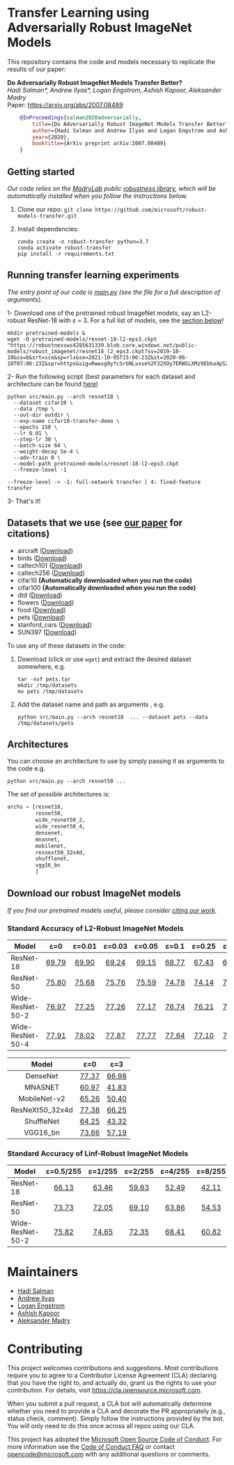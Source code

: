 # Transfer Learning using Adversarially Robust ImageNet Models

This repository contains the code and models necessary to replicate the results of our paper:

**Do Adversarially Robust ImageNet Models Transfer Better?** <br>
*Hadi Salman\*, Andrew Ilyas\*, Logan Engstrom, Ashish Kapoor, Aleksander Madry* <br>
Paper: https://arxiv.org/abs/2007.08489 <br>

```bibtex
    @InProceedings{salman2020adversarially,
        title={Do Adversarially Robust ImageNet Models Transfer Better?},
        author={Hadi Salman and Andrew Ilyas and Logan Engstrom and Ashish Kapoor and Aleksander Madry},
        year={2020},
        booktitle={ArXiv preprint arXiv:2007.08489}
    }
```

## Getting started
*Our code relies on the [MadryLab](http://madry-lab.ml/) public [robustness library](https://github.com/MadryLab/robustness), which will be automatically installed when you follow the instructions below.*
1.  Clone our repo: `git clone https://github.com/microsoft/robust-models-transfer.git`

2.  Install dependencies:
    ```
    conda create -n robust-transfer python=3.7
    conda activate robust-transfer
    pip install -r requirements.txt
    ```


## Running transfer learning experiments
*The entry point of our code is [main.py](src/main.py) (see the file for a full description of arguments).*

1- Download one of the pretrained robust ImageNet models, say an L2-robust ResNet-18 with &epsilon; = 3. For a full list of models, see the [section below](#download-our-robust-imagenet-models)!
  ```
  mkdir pretrained-models & 
  wget -O pretrained-models/resnet-18-l2-eps3.ckpt "https://robustnessws4285631339.blob.core.windows.net/public-models/robust_imagenet/resnet18_l2_eps3.ckpt?sv=2019-10-10&ss=b&srt=sco&sp=rlx&se=2021-10-05T15:06:23Z&st=2020-06-10T07:06:23Z&spr=https&sig=Rwwsg9yfcSrbNLvxse%2F32XOy7ERWSLXMz9Ebka4pS20%3D"
  ```
2- Run the following script (best parameters for each dataset and architecture can be found [here](best_params_per_dataset_per_arch.md))
  ```
  python src/main.py --arch resnet18 \
    --dataset cifar10 \
    --data /tmp \
    --out-dir outdir \
    --exp-name cifar10-transfer-demo \
    --epochs 150 \
    --lr 0.01 \
    --step-lr 30 \
    --batch-size 64 \
    --weight-decay 5e-4 \
    --adv-train 0 \
    --model-path pretrained-models/resnet-18-l2-eps3.ckpt
    --freeze-level -1
  ```
`--freeze-level -> -1: full-network transfer | 4: fixed-feature transfer`

3- That's it!

## Datasets that we use (see [our paper](https://arxiv.org/abs/2007.08489) for citations) 
* aircraft ([Download]( https://robustnessws4285631339.blob.core.windows.net/public-datasets/fgvc-aircraft-2013b.tar.gz?sv=2019-10-10&ss=b&srt=sco&sp=rlx&se=2021-10-05T15:06:23Z&st=2020-06-10T07:06:23Z&spr=https&sig=Rwwsg9yfcSrbNLvxse%2F32XOy7ERWSLXMz9Ebka4pS20%3D
))
* birds ([Download]( https://robustnessws4285631339.blob.core.windows.net/public-datasets/birdsnap.tar?sv=2019-10-10&ss=b&srt=sco&sp=rlx&se=2021-10-05T15:06:23Z&st=2020-06-10T07:06:23Z&spr=https&sig=Rwwsg9yfcSrbNLvxse%2F32XOy7ERWSLXMz9Ebka4pS20%3D
))
* caltech101 ([Download]( https://robustnessws4285631339.blob.core.windows.net/public-datasets/caltech101.tar?sv=2019-10-10&ss=b&srt=sco&sp=rlx&se=2021-10-05T15:06:23Z&st=2020-06-10T07:06:23Z&spr=https&sig=Rwwsg9yfcSrbNLvxse%2F32XOy7ERWSLXMz9Ebka4pS20%3D
))
* caltech256 ([Download]( https://robustnessws4285631339.blob.core.windows.net/public-datasets/caltech256.tar?sv=2019-10-10&ss=b&srt=sco&sp=rlx&se=2021-10-05T15:06:23Z&st=2020-06-10T07:06:23Z&spr=https&sig=Rwwsg9yfcSrbNLvxse%2F32XOy7ERWSLXMz9Ebka4pS20%3D
))
* cifar10 **(Automatically downloaded when you run the code)**
* cifar100 **(Automatically downloaded when you run the code)**
* dtd ([Download]( https://robustnessws4285631339.blob.core.windows.net/public-datasets/dtd.tar?sv=2019-10-10&ss=b&srt=sco&sp=rlx&se=2021-10-05T15:06:23Z&st=2020-06-10T07:06:23Z&spr=https&sig=Rwwsg9yfcSrbNLvxse%2F32XOy7ERWSLXMz9Ebka4pS20%3D
))
* flowers ([Download]( https://robustnessws4285631339.blob.core.windows.net/public-datasets/flowers.tar?sv=2019-10-10&ss=b&srt=sco&sp=rlx&se=2021-10-05T15:06:23Z&st=2020-06-10T07:06:23Z&spr=https&sig=Rwwsg9yfcSrbNLvxse%2F32XOy7ERWSLXMz9Ebka4pS20%3D
))
* food ([Download]( https://robustnessws4285631339.blob.core.windows.net/public-datasets/food.tar?sv=2019-10-10&ss=b&srt=sco&sp=rlx&se=2021-10-05T15:06:23Z&st=2020-06-10T07:06:23Z&spr=https&sig=Rwwsg9yfcSrbNLvxse%2F32XOy7ERWSLXMz9Ebka4pS20%3D
))
* pets ([Download]( https://robustnessws4285631339.blob.core.windows.net/public-datasets/pets.tar?sv=2019-10-10&ss=b&srt=sco&sp=rlx&se=2021-10-05T15:06:23Z&st=2020-06-10T07:06:23Z&spr=https&sig=Rwwsg9yfcSrbNLvxse%2F32XOy7ERWSLXMz9Ebka4pS20%3D
))
* stanford_cars ([Download]( https://robustnessws4285631339.blob.core.windows.net/public-datasets/stanford_cars.tar?sv=2019-10-10&ss=b&srt=sco&sp=rlx&se=2021-10-05T15:06:23Z&st=2020-06-10T07:06:23Z&spr=https&sig=Rwwsg9yfcSrbNLvxse%2F32XOy7ERWSLXMz9Ebka4pS20%3D
))
* SUN397 ([Download]( https://robustnessws4285631339.blob.core.windows.net/public-datasets/SUN397.tar?sv=2019-10-10&ss=b&srt=sco&sp=rlx&se=2021-10-05T15:06:23Z&st=2020-06-10T07:06:23Z&spr=https&sig=Rwwsg9yfcSrbNLvxse%2F32XOy7ERWSLXMz9Ebka4pS20%3D
))

To use any of these datasets in the code:
1. Download (click or use `wget`) and extract the desired dataset somewhere, e.g. 
    ```
    tar -xvf pets.tar
    mkdir /tmp/datasets
    mv pets /tmp/datasets
    ```
2. Add the dataset name and path as arguments , e.g. 
    ```
    python src/main.py --arch resnet18  ... --dataset pets --data /tmp/datasets/pets
    ```

## Architectures
You can choose an architecture to use by simply passing it as arguments to the code e.g. 
```
python src/main.py --arch resnet50 ...
```
The set of possible architectures is:

```python
archs = [resnet18, 
         resnet50, 
         wide_resnet50_2, 
         wide_resnet50_4, 
         densenet,
         mnasnet,
         mobilenet,
         resnext50_32x4d,
         shufflenet,
         vgg16_bn
         ]
```

## Download our robust ImageNet models
*If you find our pretrained models useful, please consider [citing our work](#transfer-learning-using-adversarially-robust-imagenet-models).*

### Standard Accuracy of L2-Robust ImageNet Models 

|Model|&epsilon;=0|&epsilon;=0.01|&epsilon;=0.03|&epsilon;=0.05|&epsilon;=0.1|&epsilon;=0.25|&epsilon;=0.5|&epsilon;=1.0|&epsilon;=3.0|&epsilon;=5.0|
|---|:---:|:---:|:---:|:---:|:---:|:---:|:---:|:---:|:---:|:---:|
|ResNet-18 |[69.79](https://robustnessws4285631339.blob.core.windows.net/public-models/robust_imagenet/resnet18_l2_eps0.ckpt?sv=2019-10-10&ss=b&srt=sco&sp=rlx&se=2021-10-05T15:06:23Z&st=2020-06-10T07:06:23Z&spr=https&sig=Rwwsg9yfcSrbNLvxse%2F32XOy7ERWSLXMz9Ebka4pS20%3D)  | [69.90](https://robustnessws4285631339.blob.core.windows.net/public-models/robust_imagenet/resnet18_l2_eps0.01.ckpt?sv=2019-10-10&ss=b&srt=sco&sp=rlx&se=2021-10-05T15:06:23Z&st=2020-06-10T07:06:23Z&spr=https&sig=Rwwsg9yfcSrbNLvxse%2F32XOy7ERWSLXMz9Ebka4pS20%3D) | [69.24](https://robustnessws4285631339.blob.core.windows.net/public-models/robust_imagenet/resnet18_l2_eps0.03.ckpt?sv=2019-10-10&ss=b&srt=sco&sp=rlx&se=2021-10-05T15:06:23Z&st=2020-06-10T07:06:23Z&spr=https&sig=Rwwsg9yfcSrbNLvxse%2F32XOy7ERWSLXMz9Ebka4pS20%3D) | [69.15](https://robustnessws4285631339.blob.core.windows.net/public-models/robust_imagenet/resnet18_l2_eps0.05.ckpt?sv=2019-10-10&ss=b&srt=sco&sp=rlx&se=2021-10-05T15:06:23Z&st=2020-06-10T07:06:23Z&spr=https&sig=Rwwsg9yfcSrbNLvxse%2F32XOy7ERWSLXMz9Ebka4pS20%3D) | [68.77](https://robustnessws4285631339.blob.core.windows.net/public-models/robust_imagenet/resnet18_l2_eps0.1.ckpt?sv=2019-10-10&ss=b&srt=sco&sp=rlx&se=2021-10-05T15:06:23Z&st=2020-06-10T07:06:23Z&spr=https&sig=Rwwsg9yfcSrbNLvxse%2F32XOy7ERWSLXMz9Ebka4pS20%3D) | [67.43](https://robustnessws4285631339.blob.core.windows.net/public-models/robust_imagenet/resnet18_l2_eps0.25.ckpt?sv=2019-10-10&ss=b&srt=sco&sp=rlx&se=2021-10-05T15:06:23Z&st=2020-06-10T07:06:23Z&spr=https&sig=Rwwsg9yfcSrbNLvxse%2F32XOy7ERWSLXMz9Ebka4pS20%3D) | [65.49](https://robustnessws4285631339.blob.core.windows.net/public-models/robust_imagenet/resnet18_l2_eps0.5.ckpt?sv=2019-10-10&ss=b&srt=sco&sp=rlx&se=2021-10-05T15:06:23Z&st=2020-06-10T07:06:23Z&spr=https&sig=Rwwsg9yfcSrbNLvxse%2F32XOy7ERWSLXMz9Ebka4pS20%3D) | [62.32](https://robustnessws4285631339.blob.core.windows.net/public-models/robust_imagenet/resnet18_l2_eps1.ckpt?sv=2019-10-10&ss=b&srt=sco&sp=rlx&se=2021-10-05T15:06:23Z&st=2020-06-10T07:06:23Z&spr=https&sig=Rwwsg9yfcSrbNLvxse%2F32XOy7ERWSLXMz9Ebka4pS20%3D) | [53.12](https://robustnessws4285631339.blob.core.windows.net/public-models/robust_imagenet/resnet18_l2_eps3.ckpt?sv=2019-10-10&ss=b&srt=sco&sp=rlx&se=2021-10-05T15:06:23Z&st=2020-06-10T07:06:23Z&spr=https&sig=Rwwsg9yfcSrbNLvxse%2F32XOy7ERWSLXMz9Ebka4pS20%3D) | [45.59](https://robustnessws4285631339.blob.core.windows.net/public-models/robust_imagenet/resnet18_l2_eps5.ckpt?sv=2019-10-10&ss=b&srt=sco&sp=rlx&se=2021-10-05T15:06:23Z&st=2020-06-10T07:06:23Z&spr=https&sig=Rwwsg9yfcSrbNLvxse%2F32XOy7ERWSLXMz9Ebka4pS20%3D)
ResNet-50|[75.80](https://robustnessws4285631339.blob.core.windows.net/public-models/robust_imagenet/resnet50_l2_eps0.ckpt?sv=2019-10-10&ss=b&srt=sco&sp=rlx&se=2021-10-05T15:06:23Z&st=2020-06-10T07:06:23Z&spr=https&sig=Rwwsg9yfcSrbNLvxse%2F32XOy7ERWSLXMz9Ebka4pS20%3D) | [75.68](https://robustnessws4285631339.blob.core.windows.net/public-models/robust_imagenet/resnet50_l2_eps0.01.ckpt?sv=2019-10-10&ss=b&srt=sco&sp=rlx&se=2021-10-05T15:06:23Z&st=2020-06-10T07:06:23Z&spr=https&sig=Rwwsg9yfcSrbNLvxse%2F32XOy7ERWSLXMz9Ebka4pS20%3D) | [75.76](https://robustnessws4285631339.blob.core.windows.net/public-models/robust_imagenet/resnet50_l2_eps0.03.ckpt?sv=2019-10-10&ss=b&srt=sco&sp=rlx&se=2021-10-05T15:06:23Z&st=2020-06-10T07:06:23Z&spr=https&sig=Rwwsg9yfcSrbNLvxse%2F32XOy7ERWSLXMz9Ebka4pS20%3D) | [75.59](https://robustnessws4285631339.blob.core.windows.net/public-models/robust_imagenet/resnet50_l2_eps0.05.ckpt?sv=2019-10-10&ss=b&srt=sco&sp=rlx&se=2021-10-05T15:06:23Z&st=2020-06-10T07:06:23Z&spr=https&sig=Rwwsg9yfcSrbNLvxse%2F32XOy7ERWSLXMz9Ebka4pS20%3D) | [74.78](https://robustnessws4285631339.blob.core.windows.net/public-models/robust_imagenet/resnet50_l2_eps0.1.ckpt?sv=2019-10-10&ss=b&srt=sco&sp=rlx&se=2021-10-05T15:06:23Z&st=2020-06-10T07:06:23Z&spr=https&sig=Rwwsg9yfcSrbNLvxse%2F32XOy7ERWSLXMz9Ebka4pS20%3D) | [74.14](https://robustnessws4285631339.blob.core.windows.net/public-models/robust_imagenet/resnet50_l2_eps0.25.ckpt?sv=2019-10-10&ss=b&srt=sco&sp=rlx&se=2021-10-05T15:06:23Z&st=2020-06-10T07:06:23Z&spr=https&sig=Rwwsg9yfcSrbNLvxse%2F32XOy7ERWSLXMz9Ebka4pS20%3D) | [73.16](https://robustnessws4285631339.blob.core.windows.net/public-models/robust_imagenet/resnet50_l2_eps0.5.ckpt?sv=2019-10-10&ss=b&srt=sco&sp=rlx&se=2021-10-05T15:06:23Z&st=2020-06-10T07:06:23Z&spr=https&sig=Rwwsg9yfcSrbNLvxse%2F32XOy7ERWSLXMz9Ebka4pS20%3D) | [70.43](https://robustnessws4285631339.blob.core.windows.net/public-models/robust_imagenet/resnet50_l2_eps1.ckpt?sv=2019-10-10&ss=b&srt=sco&sp=rlx&se=2021-10-05T15:06:23Z&st=2020-06-10T07:06:23Z&spr=https&sig=Rwwsg9yfcSrbNLvxse%2F32XOy7ERWSLXMz9Ebka4pS20%3D) | [62.83](https://robustnessws4285631339.blob.core.windows.net/public-models/robust_imagenet/resnet50_l2_eps3.ckpt?sv=2019-10-10&ss=b&srt=sco&sp=rlx&se=2021-10-05T15:06:23Z&st=2020-06-10T07:06:23Z&spr=https&sig=Rwwsg9yfcSrbNLvxse%2F32XOy7ERWSLXMz9Ebka4pS20%3D) | [56.13](https://robustnessws4285631339.blob.core.windows.net/public-models/robust_imagenet/resnet50_l2_eps5.ckpt?sv=2019-10-10&ss=b&srt=sco&sp=rlx&se=2021-10-05T15:06:23Z&st=2020-06-10T07:06:23Z&spr=https&sig=Rwwsg9yfcSrbNLvxse%2F32XOy7ERWSLXMz9Ebka4pS20%3D)
Wide-ResNet-50-2|[76.97](https://robustnessws4285631339.blob.core.windows.net/public-models/robust_imagenet/wide_resnet50_2_l2_eps0.ckpt?sv=2019-10-10&ss=b&srt=sco&sp=rlx&se=2021-10-05T15:06:23Z&st=2020-06-10T07:06:23Z&spr=https&sig=Rwwsg9yfcSrbNLvxse%2F32XOy7ERWSLXMz9Ebka4pS20%3D) | [77.25](https://robustnessws4285631339.blob.core.windows.net/public-models/robust_imagenet/wide_resnet50_2_l2_eps0.01.ckpt?sv=2019-10-10&ss=b&srt=sco&sp=rlx&se=2021-10-05T15:06:23Z&st=2020-06-10T07:06:23Z&spr=https&sig=Rwwsg9yfcSrbNLvxse%2F32XOy7ERWSLXMz9Ebka4pS20%3D) | [77.26](https://robustnessws4285631339.blob.core.windows.net/public-models/robust_imagenet/wide_resnet50_2_l2_eps0.03.ckpt?sv=2019-10-10&ss=b&srt=sco&sp=rlx&se=2021-10-05T15:06:23Z&st=2020-06-10T07:06:23Z&spr=https&sig=Rwwsg9yfcSrbNLvxse%2F32XOy7ERWSLXMz9Ebka4pS20%3D) | [77.17](https://robustnessws4285631339.blob.core.windows.net/public-models/robust_imagenet/wide_resnet50_2_l2_eps0.05.ckpt?sv=2019-10-10&ss=b&srt=sco&sp=rlx&se=2021-10-05T15:06:23Z&st=2020-06-10T07:06:23Z&spr=https&sig=Rwwsg9yfcSrbNLvxse%2F32XOy7ERWSLXMz9Ebka4pS20%3D) | [76.74](https://robustnessws4285631339.blob.core.windows.net/public-models/robust_imagenet/wide_resnet50_2_l2_eps0.1.ckpt?sv=2019-10-10&ss=b&srt=sco&sp=rlx&se=2021-10-05T15:06:23Z&st=2020-06-10T07:06:23Z&spr=https&sig=Rwwsg9yfcSrbNLvxse%2F32XOy7ERWSLXMz9Ebka4pS20%3D) | [76.21](https://robustnessws4285631339.blob.core.windows.net/public-models/robust_imagenet/wide_resnet50_2_l2_eps0.25.ckpt?sv=2019-10-10&ss=b&srt=sco&sp=rlx&se=2021-10-05T15:06:23Z&st=2020-06-10T07:06:23Z&spr=https&sig=Rwwsg9yfcSrbNLvxse%2F32XOy7ERWSLXMz9Ebka4pS20%3D) | [75.11](https://robustnessws4285631339.blob.core.windows.net/public-models/robust_imagenet/wide_resnet50_2_l2_eps0.5.ckpt?sv=2019-10-10&ss=b&srt=sco&sp=rlx&se=2021-10-05T15:06:23Z&st=2020-06-10T07:06:23Z&spr=https&sig=Rwwsg9yfcSrbNLvxse%2F32XOy7ERWSLXMz9Ebka4pS20%3D) | [73.41](https://robustnessws4285631339.blob.core.windows.net/public-models/robust_imagenet/wide_resnet50_2_l2_eps1.ckpt?sv=2019-10-10&ss=b&srt=sco&sp=rlx&se=2021-10-05T15:06:23Z&st=2020-06-10T07:06:23Z&spr=https&sig=Rwwsg9yfcSrbNLvxse%2F32XOy7ERWSLXMz9Ebka4pS20%3D) | [66.90](https://robustnessws4285631339.blob.core.windows.net/public-models/robust_imagenet/wide_resnet50_2_l2_eps3.ckpt?sv=2019-10-10&ss=b&srt=sco&sp=rlx&se=2021-10-05T15:06:23Z&st=2020-06-10T07:06:23Z&spr=https&sig=Rwwsg9yfcSrbNLvxse%2F32XOy7ERWSLXMz9Ebka4pS20%3D) | [60.94](https://robustnessws4285631339.blob.core.windows.net/public-models/robust_imagenet/wide_resnet50_2_l2_eps5.ckpt?sv=2019-10-10&ss=b&srt=sco&sp=rlx&se=2021-10-05T15:06:23Z&st=2020-06-10T07:06:23Z&spr=https&sig=Rwwsg9yfcSrbNLvxse%2F32XOy7ERWSLXMz9Ebka4pS20%3D)
Wide-ResNet-50-4|[77.91](https://robustnessws4285631339.blob.core.windows.net/public-models/robust_imagenet/wide_resnet50_4_l2_eps0.ckpt?sv=2019-10-10&ss=b&srt=sco&sp=rlx&se=2021-10-05T15:06:23Z&st=2020-06-10T07:06:23Z&spr=https&sig=Rwwsg9yfcSrbNLvxse%2F32XOy7ERWSLXMz9Ebka4pS20%3D) |[78.02](https://robustnessws4285631339.blob.core.windows.net/public-models/robust_imagenet/wide_resnet50_4_l2_eps0.01.ckpt?sv=2019-10-10&ss=b&srt=sco&sp=rlx&se=2021-10-05T15:06:23Z&st=2020-06-10T07:06:23Z&spr=https&sig=Rwwsg9yfcSrbNLvxse%2F32XOy7ERWSLXMz9Ebka4pS20%3D)|[77.87](https://robustnessws4285631339.blob.core.windows.net/public-models/robust_imagenet/wide_resnet50_4_l2_eps0.03.ckpt?sv=2019-10-10&ss=b&srt=sco&sp=rlx&se=2021-10-05T15:06:23Z&st=2020-06-10T07:06:23Z&spr=https&sig=Rwwsg9yfcSrbNLvxse%2F32XOy7ERWSLXMz9Ebka4pS20%3D)|[77.77](https://robustnessws4285631339.blob.core.windows.net/public-models/robust_imagenet/wide_resnet50_4_l2_eps0.05.ckpt?sv=2019-10-10&ss=b&srt=sco&sp=rlx&se=2021-10-05T15:06:23Z&st=2020-06-10T07:06:23Z&spr=https&sig=Rwwsg9yfcSrbNLvxse%2F32XOy7ERWSLXMz9Ebka4pS20%3D)|[77.64](https://robustnessws4285631339.blob.core.windows.net/public-models/robust_imagenet/wide_resnet50_4_l2_eps0.1.ckpt?sv=2019-10-10&ss=b&srt=sco&sp=rlx&se=2021-10-05T15:06:23Z&st=2020-06-10T07:06:23Z&spr=https&sig=Rwwsg9yfcSrbNLvxse%2F32XOy7ERWSLXMz9Ebka4pS20%3D)|[77.10](https://robustnessws4285631339.blob.core.windows.net/public-models/robust_imagenet/wide_resnet50_4_l2_eps0.25.ckpt?sv=2019-10-10&ss=b&srt=sco&sp=rlx&se=2021-10-05T15:06:23Z&st=2020-06-10T07:06:23Z&spr=https&sig=Rwwsg9yfcSrbNLvxse%2F32XOy7ERWSLXMz9Ebka4pS20%3D)|[76.52](https://robustnessws4285631339.blob.core.windows.net/public-models/robust_imagenet/wide_resnet50_4_l2_eps0.5.ckpt?sv=2019-10-10&ss=b&srt=sco&sp=rlx&se=2021-10-05T15:06:23Z&st=2020-06-10T07:06:23Z&spr=https&sig=Rwwsg9yfcSrbNLvxse%2F32XOy7ERWSLXMz9Ebka4pS20%3D)| [75.51](https://robustnessws4285631339.blob.core.windows.net/public-models/robust_imagenet/wide_resnet50_4_l2_eps1.ckpt?sv=2019-10-10&ss=b&srt=sco&sp=rlx&se=2021-10-05T15:06:23Z&st=2020-06-10T07:06:23Z&spr=https&sig=Rwwsg9yfcSrbNLvxse%2F32XOy7ERWSLXMz9Ebka4pS20%3D) | [69.67](https://robustnessws4285631339.blob.core.windows.net/public-models/robust_imagenet/wide_resnet50_4_l2_eps3.ckpt?sv=2019-10-10&ss=b&srt=sco&sp=rlx&se=2021-10-05T15:06:23Z&st=2020-06-10T07:06:23Z&spr=https&sig=Rwwsg9yfcSrbNLvxse%2F32XOy7ERWSLXMz9Ebka4pS20%3D)|[65.20](https://robustnessws4285631339.blob.core.windows.net/public-models/robust_imagenet/wide_resnet50_4_l2_eps5.ckpt?sv=2019-10-10&ss=b&srt=sco&sp=rlx&se=2021-10-05T15:06:23Z&st=2020-06-10T07:06:23Z&spr=https&sig=Rwwsg9yfcSrbNLvxse%2F32XOy7ERWSLXMz9Ebka4pS20%3D)


|Model | &epsilon;=0|&epsilon;=3|
|:-----:|:-----:|:-----:|
 DenseNet |[77.37](https://robustnessws4285631339.blob.core.windows.net/public-models/robust_imagenet/densenet_l2_eps0.ckpt?sv=2019-10-10&ss=b&srt=sco&sp=rlx&se=2021-10-05T15:06:23Z&st=2020-06-10T07:06:23Z&spr=https&sig=Rwwsg9yfcSrbNLvxse%2F32XOy7ERWSLXMz9Ebka4pS20%3D) | [66.98](https://robustnessws4285631339.blob.core.windows.net/public-models/robust_imagenet/densenet_l2_eps3.ckpt?sv=2019-10-10&ss=b&srt=sco&sp=rlx&se=2021-10-05T15:06:23Z&st=2020-06-10T07:06:23Z&spr=https&sig=Rwwsg9yfcSrbNLvxse%2F32XOy7ERWSLXMz9Ebka4pS20%3D)
MNASNET|[60.97](https://robustnessws4285631339.blob.core.windows.net/public-models/robust_imagenet/mnasnet_l2_eps0.ckpt?sv=2019-10-10&ss=b&srt=sco&sp=rlx&se=2021-10-05T15:06:23Z&st=2020-06-10T07:06:23Z&spr=https&sig=Rwwsg9yfcSrbNLvxse%2F32XOy7ERWSLXMz9Ebka4pS20%3D) | [41.83](https://robustnessws4285631339.blob.core.windows.net/public-models/robust_imagenet/mnasnet_l2_eps3.ckpt?sv=2019-10-10&ss=b&srt=sco&sp=rlx&se=2021-10-05T15:06:23Z&st=2020-06-10T07:06:23Z&spr=https&sig=Rwwsg9yfcSrbNLvxse%2F32XOy7ERWSLXMz9Ebka4pS20%3D)
MobileNet-v2|[65.26](https://robustnessws4285631339.blob.core.windows.net/public-models/robust_imagenet/mobilenet_l2_eps0.ckpt?sv=2019-10-10&ss=b&srt=sco&sp=rlx&se=2021-10-05T15:06:23Z&st=2020-06-10T07:06:23Z&spr=https&sig=Rwwsg9yfcSrbNLvxse%2F32XOy7ERWSLXMz9Ebka4pS20%3D) | [50.40](https://robustnessws4285631339.blob.core.windows.net/public-models/robust_imagenet/mobilenet_l2_eps3.ckpt?sv=2019-10-10&ss=b&srt=sco&sp=rlx&se=2021-10-05T15:06:23Z&st=2020-06-10T07:06:23Z&spr=https&sig=Rwwsg9yfcSrbNLvxse%2F32XOy7ERWSLXMz9Ebka4pS20%3D)
ResNeXt50_32x4d|[77.38](https://robustnessws4285631339.blob.core.windows.net/public-models/robust_imagenet/resnext50_32x4d_l2_eps0.ckpt?sv=2019-10-10&ss=b&srt=sco&sp=rlx&se=2021-10-05T15:06:23Z&st=2020-06-10T07:06:23Z&spr=https&sig=Rwwsg9yfcSrbNLvxse%2F32XOy7ERWSLXMz9Ebka4pS20%3D) | [66.25](https://robustnessws4285631339.blob.core.windows.net/public-models/robust_imagenet/resnext50_32x4d_l2_eps3.ckpt?sv=2019-10-10&ss=b&srt=sco&sp=rlx&se=2021-10-05T15:06:23Z&st=2020-06-10T07:06:23Z&spr=https&sig=Rwwsg9yfcSrbNLvxse%2F32XOy7ERWSLXMz9Ebka4pS20%3D)
ShuffleNet|[64.25](https://robustnessws4285631339.blob.core.windows.net/public-models/robust_imagenet/shufflenet_l2_eps0.ckpt?sv=2019-10-10&ss=b&srt=sco&sp=rlx&se=2021-10-05T15:06:23Z&st=2020-06-10T07:06:23Z&spr=https&sig=Rwwsg9yfcSrbNLvxse%2F32XOy7ERWSLXMz9Ebka4pS20%3D) | [43.32](https://robustnessws4285631339.blob.core.windows.net/public-models/robust_imagenet/shufflenet_l2_eps3.ckpt?sv=2019-10-10&ss=b&srt=sco&sp=rlx&se=2021-10-05T15:06:23Z&st=2020-06-10T07:06:23Z&spr=https&sig=Rwwsg9yfcSrbNLvxse%2F32XOy7ERWSLXMz9Ebka4pS20%3D)
VGG16_bn|[73.66](https://robustnessws4285631339.blob.core.windows.net/public-models/robust_imagenet/vgg16_bn_l2_eps0.ckpt?sv=2019-10-10&ss=b&srt=sco&sp=rlx&se=2021-10-05T15:06:23Z&st=2020-06-10T07:06:23Z&spr=https&sig=Rwwsg9yfcSrbNLvxse%2F32XOy7ERWSLXMz9Ebka4pS20%3D) | [57.19](https://robustnessws4285631339.blob.core.windows.net/public-models/robust_imagenet/vgg16_bn_l2_eps3.ckpt?sv=2019-10-10&ss=b&srt=sco&sp=rlx&se=2021-10-05T15:06:23Z&st=2020-06-10T07:06:23Z&spr=https&sig=Rwwsg9yfcSrbNLvxse%2F32XOy7ERWSLXMz9Ebka4pS20%3D)

### Standard Accuracy of Linf-Robust ImageNet Models
|Model|&epsilon;=0.5/255|&epsilon;=1/255|&epsilon;=2/255|&epsilon;=4/255|&epsilon;=8/255|
|---|:---:|:---:|:---:|:---:|:---:|
|ResNet-18|[66.13](https://robustnessws4285631339.blob.core.windows.net/public-models/robust_imagenet/resnet18_linf_eps0.5.ckpt?sv=2019-10-10&ss=b&srt=sco&sp=rlx&se=2021-10-05T15:06:23Z&st=2020-06-10T07:06:23Z&spr=https&sig=Rwwsg9yfcSrbNLvxse%2F32XOy7ERWSLXMz9Ebka4pS20%3D) | [63.46](https://robustnessws4285631339.blob.core.windows.net/public-models/robust_imagenet/resnet18_linf_eps1.0.ckpt?sv=2019-10-10&ss=b&srt=sco&sp=rlx&se=2021-10-05T15:06:23Z&st=2020-06-10T07:06:23Z&spr=https&sig=Rwwsg9yfcSrbNLvxse%2F32XOy7ERWSLXMz9Ebka4pS20%3D) | [59.63](https://robustnessws4285631339.blob.core.windows.net/public-models/robust_imagenet/resnet18_linf_eps2.0.ckpt?sv=2019-10-10&ss=b&srt=sco&sp=rlx&se=2021-10-05T15:06:23Z&st=2020-06-10T07:06:23Z&spr=https&sig=Rwwsg9yfcSrbNLvxse%2F32XOy7ERWSLXMz9Ebka4pS20%3D) | [52.49](https://robustnessws4285631339.blob.core.windows.net/public-models/robust_imagenet/resnet18_linf_eps4.0.ckpt?sv=2019-10-10&ss=b&srt=sco&sp=rlx&se=2021-10-05T15:06:23Z&st=2020-06-10T07:06:23Z&spr=https&sig=Rwwsg9yfcSrbNLvxse%2F32XOy7ERWSLXMz9Ebka4pS20%3D) | [42.11](https://robustnessws4285631339.blob.core.windows.net/public-models/robust_imagenet/resnet18_linf_eps8.0.ckpt?sv=2019-10-10&ss=b&srt=sco&sp=rlx&se=2021-10-05T15:06:23Z&st=2020-06-10T07:06:23Z&spr=https&sig=Rwwsg9yfcSrbNLvxse%2F32XOy7ERWSLXMz9Ebka4pS20%3D) 
ResNet-50 |[73.73](https://robustnessws4285631339.blob.core.windows.net/public-models/robust_imagenet/resnet50_linf_eps0.5.ckpt?sv=2019-10-10&ss=b&srt=sco&sp=rlx&se=2021-10-05T15:06:23Z&st=2020-06-10T07:06:23Z&spr=https&sig=Rwwsg9yfcSrbNLvxse%2F32XOy7ERWSLXMz9Ebka4pS20%3D) | [72.05](https://robustnessws4285631339.blob.core.windows.net/public-models/robust_imagenet/resnet50_linf_eps1.0.ckpt?sv=2019-10-10&ss=b&srt=sco&sp=rlx&se=2021-10-05T15:06:23Z&st=2020-06-10T07:06:23Z&spr=https&sig=Rwwsg9yfcSrbNLvxse%2F32XOy7ERWSLXMz9Ebka4pS20%3D) | [69.10](https://robustnessws4285631339.blob.core.windows.net/public-models/robust_imagenet/resnet50_linf_eps2.0.ckpt?sv=2019-10-10&ss=b&srt=sco&sp=rlx&se=2021-10-05T15:06:23Z&st=2020-06-10T07:06:23Z&spr=https&sig=Rwwsg9yfcSrbNLvxse%2F32XOy7ERWSLXMz9Ebka4pS20%3D) | [63.86](https://robustnessws4285631339.blob.core.windows.net/public-models/robust_imagenet/resnet50_linf_eps4.0.ckpt?sv=2019-10-10&ss=b&srt=sco&sp=rlx&se=2021-10-05T15:06:23Z&st=2020-06-10T07:06:23Z&spr=https&sig=Rwwsg9yfcSrbNLvxse%2F32XOy7ERWSLXMz9Ebka4pS20%3D) | [54.53](https://robustnessws4285631339.blob.core.windows.net/public-models/robust_imagenet/resnet50_linf_eps8.0.ckpt?sv=2019-10-10&ss=b&srt=sco&sp=rlx&se=2021-10-05T15:06:23Z&st=2020-06-10T07:06:23Z&spr=https&sig=Rwwsg9yfcSrbNLvxse%2F32XOy7ERWSLXMz9Ebka4pS20%3D)
Wide-ResNet-50-2 |[75.82](https://robustnessws4285631339.blob.core.windows.net/public-models/robust_imagenet/wide_resnet50_2_linf_eps0.5.ckpt?sv=2019-10-10&ss=b&srt=sco&sp=rlx&se=2021-10-05T15:06:23Z&st=2020-06-10T07:06:23Z&spr=https&sig=Rwwsg9yfcSrbNLvxse%2F32XOy7ERWSLXMz9Ebka4pS20%3D) | [74.65](https://robustnessws4285631339.blob.core.windows.net/public-models/robust_imagenet/wide_resnet50_2_linf_eps1.0.ckpt?sv=2019-10-10&ss=b&srt=sco&sp=rlx&se=2021-10-05T15:06:23Z&st=2020-06-10T07:06:23Z&spr=https&sig=Rwwsg9yfcSrbNLvxse%2F32XOy7ERWSLXMz9Ebka4pS20%3D) | [72.35](https://robustnessws4285631339.blob.core.windows.net/public-models/robust_imagenet/wide_resnet50_2_linf_eps2.0.ckpt?sv=2019-10-10&ss=b&srt=sco&sp=rlx&se=2021-10-05T15:06:23Z&st=2020-06-10T07:06:23Z&spr=https&sig=Rwwsg9yfcSrbNLvxse%2F32XOy7ERWSLXMz9Ebka4pS20%3D) | [68.41](https://robustnessws4285631339.blob.core.windows.net/public-models/robust_imagenet/wide_resnet50_2_linf_eps4.0.ckpt?sv=2019-10-10&ss=b&srt=sco&sp=rlx&se=2021-10-05T15:06:23Z&st=2020-06-10T07:06:23Z&spr=https&sig=Rwwsg9yfcSrbNLvxse%2F32XOy7ERWSLXMz9Ebka4pS20%3D) | [60.82](https://robustnessws4285631339.blob.core.windows.net/public-models/robust_imagenet/wide_resnet50_2_linf_eps8.0.ckpt?sv=2019-10-10&ss=b&srt=sco&sp=rlx&se=2021-10-05T15:06:23Z&st=2020-06-10T07:06:23Z&spr=https&sig=Rwwsg9yfcSrbNLvxse%2F32XOy7ERWSLXMz9Ebka4pS20%3D)

# Maintainers

* [Hadi Salman](https://twitter.com/hadisalmanX)
* [Andrew Ilyas](https://twitter.com/andrew_ilyas)
* [Logan Engstrom](https://twitter.com/logan_engstrom) 
* [Ashish Kapoor](https://twitter.com/akapoor_av8r) 
* [Aleksander Madry](https://twitter.com/aleks_madry) 

# Contributing

This project welcomes contributions and suggestions.  Most contributions require you to agree to a
Contributor License Agreement (CLA) declaring that you have the right to, and actually do, grant us
the rights to use your contribution. For details, visit https://cla.opensource.microsoft.com.

When you submit a pull request, a CLA bot will automatically determine whether you need to provide
a CLA and decorate the PR appropriately (e.g., status check, comment). Simply follow the instructions
provided by the bot. You will only need to do this once across all repos using our CLA.

This project has adopted the [Microsoft Open Source Code of Conduct](https://opensource.microsoft.com/codeofconduct/).
For more information see the [Code of Conduct FAQ](https://opensource.microsoft.com/codeofconduct/faq/) or
contact [opencode@microsoft.com](mailto:opencode@microsoft.com) with any additional questions or comments.
